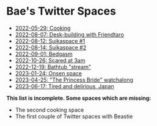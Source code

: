 # Bae's Twitter Spaces

* [2022-05-29: Cooking](https://files.catbox.moe/ikaghv.m4a)
* [2022-08-07: Desk-building with Friendtaro](https://files.catbox.moe/q8onov.m4a)
* [2022-08-12: Suikaspace #1](https://files.catbox.moe/sfckv5.m4a)
* [2022-08-14: Suikaspace #2](https://files.catbox.moe/rvbntp.m4a)
* [2022-09-01: Bedgasm](https://files.catbox.moe/36qaqs.m4a)
* [2022-10-26: Scared at 3am](https://files.catbox.moe/fjbl5c.m4a)
* [2022-12-19: Bathtub "stream"](https://files.catbox.moe/eand92.m4a)
* [2023-01-24: Onsen space](https://files.catbox.moe/ikw15w.mp3)
* [2023-04-25: "The Princess Bride" watchalong](https://files.catbox.moe/wx3m2q.m4a)
* [2023-06-17: Tired and delirious, Japan](https://files.catbox.moe/nqbfg4.m4a)

**This list is incomplete. Some spaces which are missing:**

* The second cooking space
* The first couple of Twitter spaces with Beastie